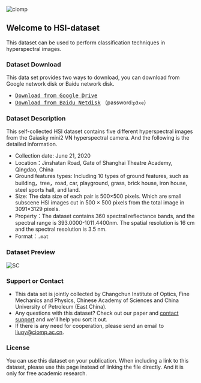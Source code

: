 ![ciomp](https://z3.ax1x.com/2021/06/03/23MYTO.jpg)

## Welcome to HSI-dataset

This dataset can be used to perform classification techniques in hyperspectral images.

### Dataset Download

This data set provides two ways to download, you can download from Google network disk or Baidu network disk.

- [<kbd>Download from Google Drive</kbd>](https://drive.google.com/file/d/1h0itaEgT97Cn79PRw13V_mBOboH0c6YD/view?usp=sharing)
- [<kbd>Download from Baidu Netdisk</kbd>](https://pan.baidu.com/s/1igJl0pO_yVWlkV44ypW6nQ) （password:`p3xe`）

### Dataset Description

This self-collected HSI dataset contains five different hyperspectral images from the Gaiasky mini2 VN hyperspectral camera. And the following is the detailed information.

- Collection date: June 21, 2020
- Location：Jinshatan Road, Gate of Shanghai Theatre Academy, Qingdao, China
- Ground features types: Including 10 types of ground features, such as building，tree，road, car, playground, grass, brick house, iron house, steel sports hall, and land.
- Size: The data size of each pair is 500×500 pixels. Which are small subscene HSI images cut in 500 × 500 pixels from the total image in 3091×3129 pixels.
- Property：The dataset contains 360 spectral reflectance bands, and the spectral range is 393.0000-1011.4400nm. The spatial resolution is 16 cm and the spectral resolution is 3.5 nm.
- Format：`.mat`

### Dataset Preview

![SC](https://z3.ax1x.com/2021/06/03/2lWufe.png)

### Support or Contact

- This data set is jointly collected by Changchun Institute of Optics, Fine Mechanics and Physics, Chinese Academy of Sciences and China University of Petroleum (East China).
- Any questions with this dataset? Check out our paper and [contact support](https://github.com/zyx980824/HSI-dataset) and we'll help you sort it out.
- If there is any need for cooperation, please send an email to <u>liuqy@ciomp.ac.cn</u>.

### License

You can use this dataset on your publication. When including a link to this dataset, please use this page instead of linking the file directly. And it is only for free academic research.
